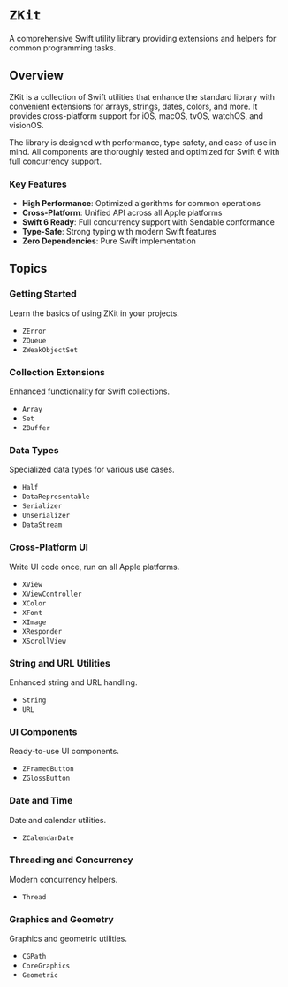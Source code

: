 # ``ZKit``

A comprehensive Swift utility library providing extensions and helpers for common programming tasks.

## Overview

ZKit is a collection of Swift utilities that enhance the standard library with convenient extensions for arrays, strings, dates, colors, and more. It provides cross-platform support for iOS, macOS, tvOS, watchOS, and visionOS.

The library is designed with performance, type safety, and ease of use in mind. All components are thoroughly tested and optimized for Swift 6 with full concurrency support.

### Key Features

- **High Performance**: Optimized algorithms for common operations
- **Cross-Platform**: Unified API across all Apple platforms  
- **Swift 6 Ready**: Full concurrency support with Sendable conformance
- **Type-Safe**: Strong typing with modern Swift features
- **Zero Dependencies**: Pure Swift implementation

## Topics

### Getting Started

Learn the basics of using ZKit in your projects.

- ``ZError``
- ``ZQueue``
- ``ZWeakObjectSet``

### Collection Extensions

Enhanced functionality for Swift collections.

- ``Array``
- ``Set``
- ``ZBuffer``

### Data Types

Specialized data types for various use cases.

- ``Half``
- ``DataRepresentable``
- ``Serializer``
- ``Unserializer``
- ``DataStream``

### Cross-Platform UI

Write UI code once, run on all Apple platforms.

- ``XView``
- ``XViewController`` 
- ``XColor``
- ``XFont``
- ``XImage``
- ``XResponder``
- ``XScrollView``

### String and URL Utilities

Enhanced string and URL handling.

- ``String``
- ``URL``

### UI Components

Ready-to-use UI components.

- ``ZFramedButton``
- ``ZGlossButton``

### Date and Time

Date and calendar utilities.

- ``ZCalendarDate``

### Threading and Concurrency

Modern concurrency helpers.

- ``Thread``

### Graphics and Geometry

Graphics and geometric utilities.

- ``CGPath``
- ``CoreGraphics``
- ``Geometric``